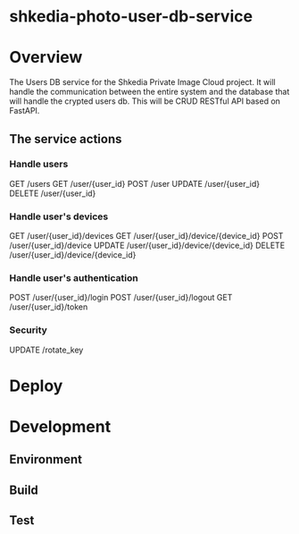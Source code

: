 # shkedia-photo-user-db-service

# Overview
The Users DB service for the Shkedia Private Image Cloud project.
It will handle the communication between the entire system and the database that will handle the crypted users db.
This will be CRUD RESTful API based on FastAPI.

## The service actions
### Handle users
GET /users
GET /user/{user_id}
POST /user
UPDATE /user/{user_id}
DELETE /user/{user_id}

### Handle user's devices
GET /user/{user_id}/devices
GET /user/{user_id}/device/{device_id}
POST /user/{user_id}/device
UPDATE /user/{user_id}/device/{device_id}
DELETE /user/{user_id}/device/{device_id}

### Handle user's authentication
POST /user/{user_id}/login
POST /user/{user_id}/logout
GET /user/{user_id}/token

### Security
UPDATE /rotate_key

# Deploy


# Development
## Environment

## Build

## Test



